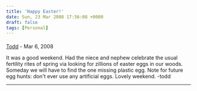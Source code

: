 ```yaml
---
title: 'Happy Easter!'
date: Sun, 23 Mar 2008 17:56:08 +0000
draft: false
tags: [Personal]
---
```



#### 
[Todd](http://www.dma.org/cgi-bin/cgiwrap/tw/toddblog "taw@pobox.com") - <time datetime="2008-03-29 16:21:46">Mar 6, 2008</time>

It was a good weekend. Had the niece and nephew celebrate the usual fertility rites of spring via looking for zillions of easter eggs in our woods. Someday we will have to find the one missing plastic egg. Note for future egg hunts: don't ever use any artificial eggs. Lovely weekend. -todd
<hr />
